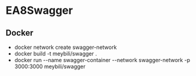 # EA8Swagger
 
## Docker
   - docker network create swagger-network
   - docker build -t meybili/swagger .
   - docker run --name swagger-container --network swagger-network -p 3000:3000 meybili/swagger
